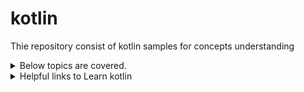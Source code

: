 # kotlin

Thie repository consist of kotlin samples for concepts understanding 
<Details>
  <Summary>Below topics are covered.</Summary>
- [ ] [IntellIj Setup and Kotlin Plugin Installation](https://youtu.be/Z4zqShyciIw)
- [ ] Basics Of Kotlin:-
- [ ] OOPs:- 
- [ ] Playing with List:-
</Details>
<Details>
<Summary>Helpful links to Learn kotlin</Summary>
  
  1. [Learner Guide for JetBrains Academy](https://plugins.jetbrains.com/plugin/10081-jetbrains-academy/docs/learner-start-guide.html?section=Kotlin%20Koans):- This is plugin provided with Intellij IDEA and Android Studio, Once installed one can start their course and play around it. You can also check my youtube video on how to do set up [here]()
  
  2. [Kotlin By Example](https://play.kotlinlang.org/byExample/01_introduction/01_Hello%20world):- You can play on web no IDE required.
  
  3. [Kotlin Koans](https://play.kotlinlang.org/koans/overview):- Another plugin with around same functionality to play with.
  
  4. [Kotlin Learning Tracks](https://hyperskill.org/tracks?category=4&utm_source=jbkotlin_hs&utm_medium=referral&utm_campaign=kotlinlang-docs&utm_content=button_1&utm_term=22.03.23&_ga=2.204983250.376689933.1695708117-2110885948.1695708117&_gl=1%2a1tpthjs%2a_ga%2aMjExMDg4NTk0OC4xNjk1NzA4MTE3%2a_ga_9J976DJZ68%2aMTY5NTcwODExNi4xLjEuMTY5NTcwOTAwMi4wLjAuMA..):- If you wish learn more about any specific domain like Androdid, backend services, api please go through this courses.
  
  5. [Hands on Training](https://kotlinlang.org/docs/kotlin-hands-on.html#building-web-applications-with-spring-boot-and-kotlin):- Check on projects for hands on training around it.
  
  6. [Kotlin Tips](https://kotlinlang.org/docs/kotlin-tips.html):- Explicitly added some tips by jetbrain kotlin team to help you code in Kotlin in a more efficient and idiomatic way. You can watch it on youtube [here](https://www.youtube.com/channel/UCP7uiEZIqci43m22KDl0sNw).
  
  7. [Kotlin Books](https://kotlinlang.org/docs/books.html):- List of books provided by kotlin team which you can read to master yourself, I am not a book worm, so can't recommend currently but if you wish please give a look and do let me know your experience with it.
  
  8. [Advent of Code Puzzle](https://kotlinlang.org/docs/advent-of-code.html):- Nice small puzzle which you can try as a beginner after compleetion on list related operations. As of today it seems they did have it for 2022 not sure if they will have for 2023.
  
  9. [Learning Material Overview](https://kotlinlang.org/docs/learning-materials-overview.html):- You can always do cheeck this link for any further updates, I will keep on updating here, but if I miss you can catch it there.
</Details>

